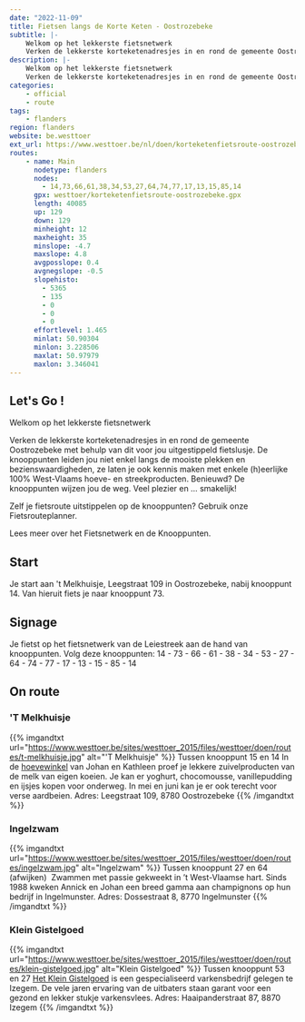 ```yaml
---
date: "2022-11-09"
title: Fietsen langs de Korte Keten - Oostrozebeke
subtitle: |-
    Welkom op het lekkerste fietsnetwerk
    Verken de lekkerste korteketenadresjes in en rond de gemeente Oostrozebeke met behulp van dit voor jou uitgestippeld fietslusje
description: |-
    Welkom op het lekkerste fietsnetwerk
    Verken de lekkerste korteketenadresjes in en rond de gemeente Oostrozebeke met behulp van dit voor jou uitgestippeld fietslusje
categories:
    - official
    - route
tags:
    - flanders
region: flanders
website: be.westtoer
ext_url: https://www.westtoer.be/nl/doen/korteketenfietsroute-oostrozebeke
routes:
    - name: Main
      nodetype: flanders
      nodes:
        - 14,73,66,61,38,34,53,27,64,74,77,17,13,15,85,14
      gpx: westtoer/korteketenfietsroute-oostrozebeke.gpx
      length: 40085
      up: 129
      down: 129
      minheight: 12
      maxheight: 35
      minslope: -4.7
      maxslope: 4.8
      avgposslope: 0.4
      avgnegslope: -0.5
      slopehisto:
        - 5365
        - 135
        - 0
        - 0
        - 0
      effortlevel: 1.465
      minlat: 50.90304
      minlon: 3.228506
      maxlat: 50.97979
      maxlon: 3.346041
---
```


## Let's Go ! 

Welkom op het lekkerste fietsnetwerk

Verken de lekkerste korteketenadresjes in en rond de gemeente Oostrozebeke met behulp van dit voor jou uitgestippeld fietslusje. De knooppunten leiden jou niet enkel langs de mooiste plekken en bezienswaardigheden, ze laten je ook kennis maken met enkele (h)eerlijke 100% West-Vlaams hoeve- en streekproducten. Benieuwd? De knooppunten wijzen jou de weg. Veel plezier en … smakelijk!

Zelf je fietsroute uitstippelen op de knooppunten? Gebruik onze Fietsrouteplanner.

Lees meer over het Fietsnetwerk en de Knooppunten.

## Start

Je start aan 't Melkhuisje, Leegstraat 109 in Oostrozebeke, nabij knooppunt 14. Van hieruit fiets je naar knooppunt 73.

## Signage

Je fietst op het fietsnetwerk van de Leiestreek aan de hand van knooppunten. Volg deze knooppunten: 14 - 73 - 66 - 61 - 38 - 34 - 53 - 27 - 64 - 74 - 77 - 17 - 13 - 15 - 85 - 14

## On route

### 'T Melkhuisje

{{% imgandtxt url="https://www.westtoer.be/sites/westtoer_2015/files/westtoer/doen/routes/t-melkhuisje.jpg" alt="'T Melkhuisje" %}}
Tussen knooppunt 15 en 14
	In de [hoevewinkel](/nl/eten-drinken/het-melkhuisje-0) van Johan en Kathleen proef je lekkere zuivelproducten van de melk van eigen koeien. Je kan er yoghurt, chocomousse, vanillepudding en ijsjes kopen voor onderweg. In mei en juni kan je er ook terecht voor verse aardbeien.
Adres: Leegstraat 109, 8780 Oostrozebeke
{{% /imgandtxt %}}

### Ingelzwam

{{% imgandtxt url="https://www.westtoer.be/sites/westtoer_2015/files/westtoer/doen/routes/ingelzwam.jpg" alt="Ingelzwam" %}}
Tussen knooppunt 27 en 64 (afwijken) 
	Zwammen met passie gekweekt in ’t West-Vlaamse hart. Sinds 1988 kweken Annick en Johan een breed gamma aan champignons op hun bedrijf in Ingelmunster.
Adres: Dossestraat 8, 8770 Ingelmunster
{{% /imgandtxt %}}

### Klein Gistelgoed

{{% imgandtxt url="https://www.westtoer.be/sites/westtoer_2015/files/westtoer/doen/routes/klein-gistelgoed.jpg" alt="Klein Gistelgoed" %}}
Tussen knooppunt 53 en 27
	[Het Klein Gistelgoed](/nl/eten-drinken/klein-gistelgoed) is een gespecialiseerd varkensbedrijf gelegen te Izegem. De vele jaren ervaring van de uitbaters staan garant voor een gezond en lekker stukje varkensvlees.
Adres: Haaipanderstraat 87, 8870 Izegem
{{% /imgandtxt %}}


